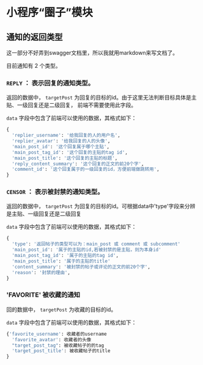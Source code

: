 # 小程序“圈子”模块

## 通知的返回类型
这一部分不好弄到swagger文档里，所以我就用markdown来写文档了。

目前通知有 2 个类型。

### `REPLY` ： 表示回复的通知类型。

返回的数据中， `targetPost` 为回复的目标的id。由于这里无法判断目标具体是主贴、一级回复还是二级回复，
前端不需要使用此字段。

`data` 字段中包含了前端可以使用的数据，其格式如下：

```python
{
  'replier_username': '给我回复的人的用户名',
  'replier_avatar': '给我回复的人的头像',
  'main_post_id': '这个回复属于哪个主贴',
  'main_post_tag_id': '这个回复的主贴的tag id',
  'main_post_title': '这个回复的主贴的标题',
  'reply_content_summary': '这个回复的正文的前20个字',
  'comment_id': '这个回复属于的一级回复的id，方便前端做跳转用',
}
```

### `CENSOR` ： 表示被封禁的通知类型。

返回的数据中， `targetPost` 为回复的目标的id。可根据data中'type'字段来分辨是主贴、一级回复还是二级回复

`data` 字段中包含了前端可以使用的数据，其格式如下：

```python
{
  'type': '返回帖子的类型可以为：main_post 或 comment 或 subcomment'
  'main_post_id': '属于的主贴的id,若被封禁的是主贴，则为本身id'
  'main_post_tag_id': '属于的主贴的tag id',
  'main_post_title': '属于的主贴的title'
  'content_summary': '被封禁的帖子或评论的正文的前20个字',
  'reason': '封禁的理由',
}
```

### 'FAVORITE' 被收藏的通知
回的数据中， `targetPost` 为收藏的目标的id。

`data` 字段中包含了前端可以使用的数据，其格式如下：

```python
{'favorite_username': 收藏者的username
  'favorite_avatar': 收藏者的头像
  "target_post_tag": 被收藏帖子的的tag
  'target_post_title': 被收藏帖子的title
}